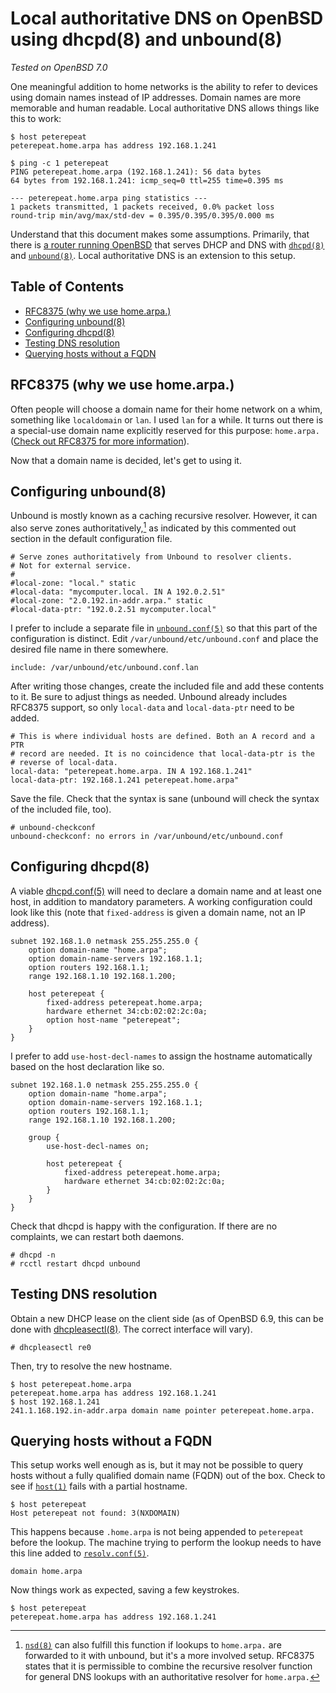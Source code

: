 # Local authoritative DNS on OpenBSD using dhcpd(8) and unbound(8)

_Tested on OpenBSD 7.0_

One meaningful addition to home networks is the ability to refer to
devices using domain names instead of IP addresses. Domain names are
more memorable and human readable. Local authoritative DNS allows things
like this to work:

    $ host peterepeat
    peterepeat.home.arpa has address 192.168.1.241

    $ ping -c 1 peterepeat
    PING peterepeat.home.arpa (192.168.1.241): 56 data bytes
    64 bytes from 192.168.1.241: icmp_seq=0 ttl=255 time=0.395 ms

    --- peterepeat.home.arpa ping statistics ---
    1 packets transmitted, 1 packets received, 0.0% packet loss
    round-trip min/avg/max/std-dev = 0.395/0.395/0.395/0.000 ms

Understand that this document makes some assumptions. Primarily, that
there is [a router running OpenBSD](/openbsd-router.html) that serves
DHCP and DNS with [`dhcpd(8)`](https://man.openbsd.org/dhcpd) and
[`unbound(8)`](https://man.openbsd.org/unbound). Local authoritative DNS
is an extension to this setup.

## Table of Contents

<!-- mtoc-start -->

- [RFC8375 (why we use home.arpa.)](#rfc8375-why-we-use-homearpa)
- [Configuring unbound(8)](#configuring-unbound8)
- [Configuring dhcpd(8)](#configuring-dhcpd8)
- [Testing DNS resolution](#testing-dns-resolution)
- [Querying hosts without a FQDN](#querying-hosts-without-a-fqdn)

<!-- mtoc-end -->

## RFC8375 (why we use home.arpa.)

Often people will choose a domain name for their home network on a whim,
something like `localdomain` or `lan`. I used `lan` for a while. It
turns out there is a special-use domain name explicitly reserved for
this purpose: `home.arpa.` ([Check out RFC8375 for more
information](https://datatracker.ietf.org/doc/html/rfc8375)).

Now that a domain name is decided, let's get to using it.

## Configuring unbound(8)

Unbound is mostly known as a caching recursive resolver. However, it
can also serve zones authoritatively,[^1] as indicated by this commented out
section in the default configuration file.

    # Serve zones authoritatively from Unbound to resolver clients.
    # Not for external service.
    #
    #local-zone: "local." static
    #local-data: "mycomputer.local. IN A 192.0.2.51"
    #local-zone: "2.0.192.in-addr.arpa." static
    #local-data-ptr: "192.0.2.51 mycomputer.local"

I prefer to include a separate file in
[`unbound.conf(5)`](https://man.openbsd.org/unbound.conf) so that this
part of the configuration is distinct. Edit
`/var/unbound/etc/unbound.conf` and place the desired file name in there
somewhere.

    include: /var/unbound/etc/unbound.conf.lan

After writing those changes, create the included file and add these contents to
it. Be sure to adjust things as needed. Unbound already includes RFC8375
support, so only `local-data` and `local-data-ptr` need to be added.

    # This is where individual hosts are defined. Both an A record and a PTR
    # record are needed. It is no coincidence that local-data-ptr is the
    # reverse of local-data.
    local-data: "peterepeat.home.arpa. IN A 192.168.1.241"
    local-data-ptr: 192.168.1.241 peterepeat.home.arpa"

Save the file. Check that the syntax is sane (unbound will check the
syntax of the included file, too).

    # unbound-checkconf
    unbound-checkconf: no errors in /var/unbound/etc/unbound.conf

## Configuring dhcpd(8)

A viable [dhcpd.conf(5)](https://man.openbsd.org/dhcpd.conf) will need
to declare a domain name and at least one host, in addition to mandatory
parameters. A working configuration could look like this (note that
`fixed-address` is given a domain name, not an IP address).

    subnet 192.168.1.0 netmask 255.255.255.0 {
    	option domain-name "home.arpa";
    	option domain-name-servers 192.168.1.1;
    	option routers 192.168.1.1;
    	range 192.168.1.10 192.168.1.200;

    	host peterepeat {
    		fixed-address peterepeat.home.arpa;
    		hardware ethernet 34:cb:02:02:2c:0a;
    		option host-name "peterepeat";
    	}
    }

I prefer to add `use-host-decl-names` to assign the hostname
automatically based on the host declaration like so.

    subnet 192.168.1.0 netmask 255.255.255.0 {
    	option domain-name "home.arpa";
    	option domain-name-servers 192.168.1.1;
    	option routers 192.168.1.1;
    	range 192.168.1.10 192.168.1.200;

    	group {
    		use-host-decl-names on;

    		host peterepeat {
    			fixed-address peterepeat.home.arpa;
    			hardware ethernet 34:cb:02:02:2c:0a;
    		}
    	}
    }

Check that dhcpd is happy with the configuration. If there are no
complaints, we can restart both daemons.

    # dhcpd -n
    # rcctl restart dhcpd unbound

## Testing DNS resolution

Obtain a new DHCP lease on the client side (as of OpenBSD 6.9, this can
be done with [dhcpleasectl(8)](https://man.openbsd.org/dhcpleasectl.8).
The correct interface will vary).

    # dhcpleasectl re0

Then, try to resolve the new hostname.

    $ host peterepeat.home.arpa
    peterepeat.home.arpa has address 192.168.1.241
    $ host 192.168.1.241
    241.1.168.192.in-addr.arpa domain name pointer peterepeat.home.arpa.

## Querying hosts without a FQDN

This setup works well enough as is, but it may not be possible to query
hosts without a fully qualified domain name (FQDN) out of the box. Check
to see if [`host(1)`](https://man.openbsd.org/host) fails with a partial
hostname.

    $ host peterepeat
    Host peterepeat not found: 3(NXDOMAIN)

This happens because `.home.arpa` is not being appended to `peterepeat`
before the lookup. The machine trying to perform the lookup needs to
have this line added to
[`resolv.conf(5)`](https://man.openbsd.org/resolv.conf).

    domain home.arpa

Now things work as expected, saving a few keystrokes.

    $ host peterepeat
    peterepeat.home.arpa has address 192.168.1.241

[^1]:
    [`nsd(8)`](https://man.openbsd.org/nsd) can also fulfill this
    function if lookups to `home.arpa.` are forwarded to it with unbound,
    but it's a more involved setup. RFC8375 states that it is permissible
    to combine the recursive resolver function for general DNS lookups
    with an authoritative resolver for `home.arpa.`
